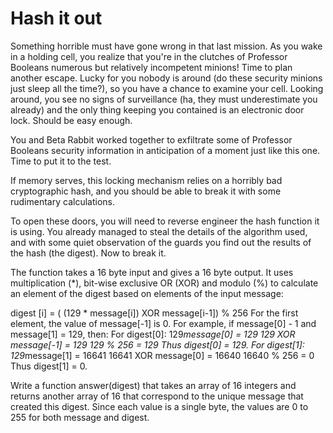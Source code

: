 Hash it out
===========
Something horrible must have gone wrong in that last mission. As you wake in a holding cell, you realize that you're in
the clutches of Professor Booleans numerous but relatively incompetent minions! Time to plan another escape. Lucky for
you nobody is around (do these security minions just sleep all the time?), so you have a chance to examine your cell.
Looking around, you see no signs of surveillance (ha, they must underestimate you already) and the only thing keeping
you contained is an electronic door lock. Should be easy enough.

You and Beta Rabbit worked together to exfiltrate some of Professor Booleans security information in anticipation of a
moment just like this one. Time to put it to the test.

If memory serves, this locking mechanism relies on a horribly bad cryptographic hash, and you should be able to break it
with some rudimentary calculations.

To open these doors, you will need to reverse engineer the hash function it is using. You already managed to steal the
details of the algorithm used, and with some quiet observation of the guards you find out the results of the hash (the
digest). Now to break it.

The function takes a 16 byte input and gives a 16 byte output. It uses multiplication (*), bit-wise exclusive OR (XOR)
and modulo (%) to calculate an element of the digest based on elements of the input message:

digest [i] = ( (129 * message[i]) XOR message[i-1]) % 256
For the first element, the value of message[-1] is 0.
For example, if message[0] - 1 and message[1] = 129, then:
For digest[0]: 129*message[0] = 129
129 XOR message[-1] = 129
129 % 256 = 129
Thus digest[0] = 129.
For digest[1]: 129*message[1] = 16641
16641 XOR message[0] = 16640
16640 % 256 = 0
Thus digest[1] = 0.

Write a function answer(digest) that takes an array of 16 integers and returns another array of 16 that correspond to
the unique message that created this digest. Since each value is a single byte, the values are 0 to 255 for both message
and digest.
